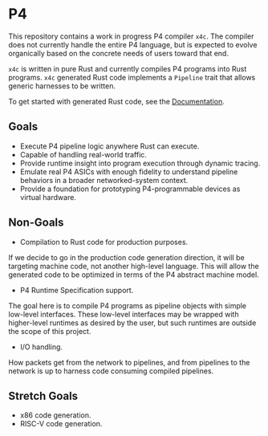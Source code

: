 # P4

This repository contains a work in progress P4 compiler `x4c`. The compiler does
not currently handle the entire P4 language, but is expected to evolve
organically based on the concrete needs of users toward that end.

`x4c` is written in pure Rust and currently compiles P4 programs into Rust
programs. `x4c` generated Rust code implements a `Pipeline` trait that allows
generic harnesses to be written.

To get started with generated Rust code, see the 
[Documentation](https://oxidecomputer.github.io/p4/p4rs/index.html).

## Goals

- Execute P4 pipeline logic anywhere Rust can execute.
- Capable of handling real-world traffic.
- Provide runtime insight into program execution through dynamic tracing.
- Emulate real P4 ASICs with enough fidelity to understand pipeline behaviors in
  a broader networked-system context.
- Provide a foundation for prototyping P4-programmable devices as virtual hardware.

## Non-Goals

- Compilation to Rust code for production purposes.

If we decide to go in the production code generation direction, it will be
targeting machine code, not another high-level language. This will allow the
generated code to be optimized in terms of the P4 abstract machine model.

- P4 Runtime Specification support.

The goal here is to compile P4 programs as pipeline objects with simple
low-level interfaces. These low-level interfaces may be wrapped with
higher-level runtimes as desired by the user, but such runtimes are outside the
scope of this project.

- I/O handling.

How packets get from the network to pipelines, and from pipelines to the network
is up to harness code consuming compiled pipelines.

## Stretch Goals

- x86 code generation.
- RISC-V code generation.
